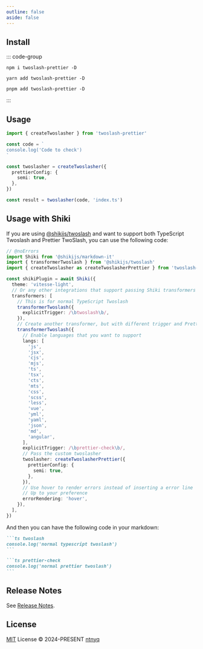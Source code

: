 ```yaml
---
outline: false
aside: false
---
```


## Install

::: code-group

```shell [npm]
npm i twoslash-prettier -D
```

```shell [yarn]
yarn add twoslash-prettier -D
```

```shell [pnpm]
pnpm add twoslash-prettier -D
```

:::

## Usage

```ts [config.ts] twoslash
import { createTwoslasher } from 'twoslash-prettier'

const code = `
console.log('Code to check')
`

const twoslasher = createTwoslasher({
  prettierConfig: {
    semi: true,
  },
})

const result = twoslasher(code, 'index.ts')
```

## Usage with Shiki

If you are using [@shikijs/twoslash](https://shiki.style/packages/twoslash) and want to support both TypeScript Twoslash and Prettier TwoSlash, you can use the following code:

```ts [config.ts] twoslash
// @noErrors
import Shiki from '@shikijs/markdown-it'
import { transformerTwoslash } from '@shikijs/twoslash'
import { createTwoslasher as createTwoslasherPrettier } from 'twoslash-prettier'

const shikiPlugin = await Shiki({
  theme: 'vitesse-light',
  // Or any other integrations that support passing Shiki transformers
  transformers: [
    // This is for normal TypeScript Twoslash
    transformerTwoslash({
      explicitTrigger: /\btwoslash\b/,
    }),
    // Create another transformer, but with different trigger and Prettier twoslasher
    transformerTwoslash({
      // Enable languages that you want to support
      langs: [
        'js',
        'jsx',
        'cjs',
        'mjs',
        'ts',
        'tsx',
        'cts',
        'mts',
        'css',
        'scss',
        'less',
        'vue',
        'yml',
        'yaml',
        'json',
        'md',
        'angular',
      ],
      explicitTrigger: /\bprettier-check\b/,
      // Pass the custom twoslasher
      twoslasher: createTwoslasherPrettier({
        prettierConfig: {
          semi: true,
        },
      }),
      // Use hover to render errors instead of inserting a error line
      // Up to your preference
      errorRendering: 'hover',
    }),
  ],
})
```

And then you can have the following code in your markdown:

````md
```ts twoslash
console.log('normal typescript twoslash')
```

```ts prettier-check
console.log('normal prettier twoslash')
```
````

## Release Notes

See [Release Notes](https://github.com/ntnyq/twoslash-prettier/releases).

## License

[MIT](https://github.com/ntnyq/twoslash-prettier/blob/main/LICENSE) License © 2024-PRESENT [ntnyq](https://github.com/ntnyq)
